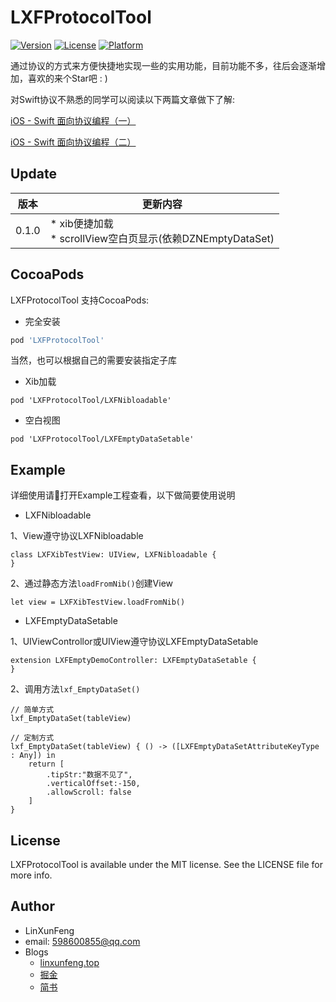 # LXFProtocolTool
[![Version](https://img.shields.io/cocoapods/v/LXFProtocolTool.svg?style=flat)](http://cocoapods.org/pods/LXFProtocolTool)
[![License](https://img.shields.io/cocoapods/l/LXFProtocolTool.svg?style=flat)](http://cocoapods.org/pods/LXFProtocolTool)
[![Platform](https://img.shields.io/cocoapods/p/LXFProtocolTool.svg?style=flat)](http://cocoapods.org/pods/LXFProtocolTool)

通过协议的方式来方便快捷地实现一些的实用功能，目前功能不多，往后会逐渐增加，喜欢的来个Star吧 : )

对Swift协议不熟悉的同学可以阅读以下两篇文章做下了解:

[iOS - Swift 面向协议编程（一）](https://juejin.im/post/59ee05346fb9a0452845a7e8)

[iOS - Swift 面向协议编程（二）](https://juejin.im/post/59ee05846fb9a0451329dd52)

## Update

版本 | 更新内容
-|-
0.1.0| * xib便捷加载<br> * scrollView空白页显示(依赖DZNEmptyDataSet)

## CocoaPods

LXFProtocolTool 支持CocoaPods:

- 完全安装
```ruby
pod 'LXFProtocolTool'
```

当然，也可以根据自己的需要安装指定子库

- Xib加载
```
pod 'LXFProtocolTool/LXFNibloadable'
```

- 空白视图
```
pod 'LXFProtocolTool/LXFEmptyDataSetable'
```

## Example

详细使用请打开Example工程查看，以下做简要使用说明

- LXFNibloadable

1、View遵守协议LXFNibloadable
```
class LXFXibTestView: UIView, LXFNibloadable {
}
```
2、通过静态方法`loadFromNib()`创建View
```
let view = LXFXibTestView.loadFromNib()
```

- LXFEmptyDataSetable

1、UIViewControllor或UIView遵守协议LXFEmptyDataSetable
```
extension LXFEmptyDemoController: LXFEmptyDataSetable {
}
```

2、调用方法`lxf_EmptyDataSet()`
```
// 简单方式
lxf_EmptyDataSet(tableView)

// 定制方式
lxf_EmptyDataSet(tableView) { () -> ([LXFEmptyDataSetAttributeKeyType : Any]) in
    return [
        .tipStr:"数据不见了",
        .verticalOffset:-150,
        .allowScroll: false
    ]
}
```


## License

LXFProtocolTool is available under the MIT license. See the LICENSE file for more info.

## Author
- LinXunFeng
- email: [598600855@qq.com](mailto:598600855@qq.com)
- Blogs
    - [linxunfeng.top](http://linxunfeng.top/)
    - [掘金](https://juejin.im/user/58f8065e61ff4b006646c72d/posts)
    - [简书](https://www.jianshu.com/u/31e85e7a22a2)